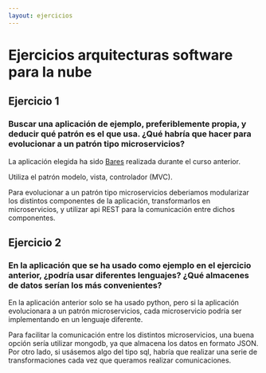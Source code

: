 ```yaml
---
layout: ejercicios
---
```


# Ejercicios arquitecturas software para la nube

## Ejercicio 1

### Buscar una aplicación de ejemplo, preferiblemente propia, y deducir qué patrón es el que usa. ¿Qué habría que hacer para evolucionar a un patrón tipo microservicios?

La aplicación elegida ha sido [Bares](https://github.com/acasadoquijada/IV) realizada durante el curso anterior.

Utiliza el patrón modelo, vista, controlador (MVC).

Para evolucionar a un patrón tipo microservicios deberiamos modularizar los distintos componentes de la aplicación, transformarlos en microservicios, y utilizar api REST para la comunicación entre dichos componentes.

## Ejercicio 2

### En la aplicación que se ha usado como ejemplo en el ejercicio anterior, ¿podría usar diferentes lenguajes? ¿Qué almacenes de datos serían los más convenientes?

En la aplicación anterior solo se ha usado python, pero si la aplicación evolucionara a un patrón microservicios, cada microservicio podría ser implementando en un lenguaje diferente.

Para facilitar la comunicación entre los distintos microservicios, una buena opción sería utilizar mongodb, ya que almacena los datos en formato JSON. Por otro lado, si usásemos algo del tipo sql, habría que realizar una serie de transformaciones cada vez que queramos realizar comunicaciones.
